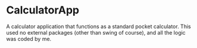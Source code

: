 # CalculatorApp
A calculator application that functions as a standard pocket calculator. This used no external packages (other than swing of course), and all the logic was coded by me. 
